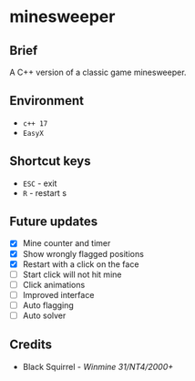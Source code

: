 # minesweeper
## Brief
A C++ version of a classic game minesweeper.

## Environment
- `c++ 17`
- `EasyX`

## Shortcut keys
- `ESC` - exit 
- `R` - restart
s
## Future updates
- [x] Mine counter and timer
- [x] Show wrongly flagged positions
- [x] Restart with a click on the face
- [ ] Start click will not hit mine
- [ ] Click animations
- [ ] Improved interface
- [ ] Auto flagging
- [ ] Auto solver

## Credits
- Black Squirrel - _Winmine 31/NT4/2000+_
